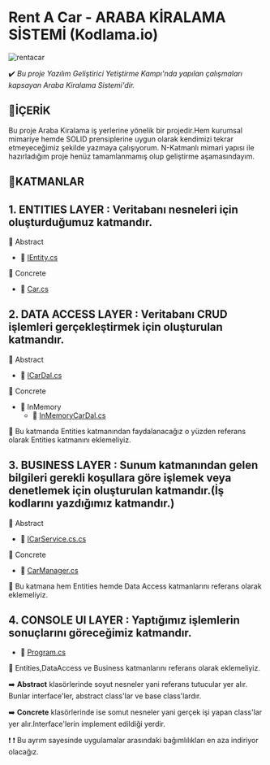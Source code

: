 # Rent A Car - ARABA KİRALAMA SİSTEMİ (Kodlama.io)


![rentacar](https://user-images.githubusercontent.com/33182036/108623628-02053200-7451-11eb-9529-f7c2ced49fc1.jpg)

:heavy_check_mark: _Bu proje Yazılım Geliştirici Yetiştirme Kampı'nda yapılan çalışmaları kapsayan Araba Kiralama Sistemi'dir._

## 📌İÇERİK
Bu proje Araba Kiralama iş yerlerine yönelik bir projedir.Hem kurumsal mimariye hemde SOLID prensiplerine uygun olarak 
kendimizi tekrar etmeyeceğimiz şekilde yazmaya çalışıyorum. N-Katmanlı mimari yapısı ile hazırladığım proje henüz tamamlanmamış olup geliştirme aşamasındayım.

## 📌KATMANLAR

**1. ENTITIES LAYER** : Veritabanı nesneleri için oluşturduğumuz katmandır. 
-
 :open_file_folder: Abstract
- :page_with_curl: [IEntity.cs](https://github.com/fatmacafri/ReCapProject/blob/master/Entities/Abstract/IEntity.cs)

:open_file_folder: Concrete
- :page_with_curl: [Car.cs](https://github.com/fatmacafri/ReCapProject/blob/master/Entities/Concrete/Car.cs)

**2. DATA ACCESS LAYER** : Veritabanı CRUD işlemleri gerçekleştirmek için oluşturulan katmandır.
-
:open_file_folder: Abstract
- :page_with_curl: [ICarDal.cs](https://github.com/fatmacafri/ReCapProject/blob/master/DataAccess/Abstract/ICarDal.cs)

:open_file_folder: Concrete
   - :open_file_folder: InMemory
	 - :page_with_curl: [InMemoryCarDal.cs](https://github.com/fatmacafri/ReCapProject/blob/master/DataAccess/Concrete/InMemory/InMemoryCarDal.cs)

:round_pushpin: Bu katmanda Entities katmanından faydalanacağız o yüzden referans olarak Entities katmanını eklemeliyiz.

**3. BUSINESS LAYER** : Sunum katmanından gelen bilgileri gerekli koşullara göre işlemek veya denetlemek için oluşturulan katmandır.(İş kodlarını yazdığımız katmandır.)
-
:open_file_folder: Abstract
- :page_with_curl: [ICarService.cs.cs](https://github.com/fatmacafri/ReCapProject/blob/master/Business/Abstract/ICarService.cs)

:open_file_folder: Concrete
- :page_with_curl: [CarManager.cs](https://github.com/fatmacafri/ReCapProject/blob/master/Business/Concrete/CarManager.cs)

:round_pushpin: Bu katmana hem Entities hemde Data Access katmanlarını referans olarak eklemeliyiz.

**4. CONSOLE UI LAYER** : Yaptığımız işlemlerin sonuçlarını göreceğimiz katmandır.
-
- :page_with_curl: [Program.cs](https://github.com/fatmacafri/ReCapProject/blob/master/ConsoleUI/Program.cs)

:round_pushpin: Entities,DataAccess ve Business katmanlarını referans olarak eklemeliyiz.

:arrow_right: **Abstract** klasörlerinde soyut nesneler yani referans tutucular yer alır. Bunlar interface'ler, abstract class'lar ve base class'lardır.

:arrow_right: **Concrete** klasörlerinde ise somut nesneler yani gerçek işi yapan class'lar yer alır.Interface'lerin implement edildiği yerdir.

:exclamation:
:heavy_exclamation_mark: Bu ayrım sayesinde uygulamalar arasındaki bağımlılıkları en aza indiriyor olacağız.


	
	
	
